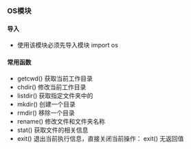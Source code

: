 ### OS模块

#### 导入

- 使用该模块必须先导入模块 import os

#### 常用函数

- getcwd() 获取当前工作目录
- chdir() 修改当前工作目录
- listdir() 获取指定文件夹中的
- mkdir() 创建一个目录
- rmdir() 移除一个目录
- rename() 修改文件和文件夹名称
- stat() 获取文件的相关信息
- exit() 退出当前执行信息，直接关闭当前操作： exit() 无返回值



